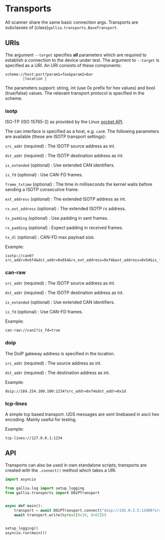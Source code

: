 <!--
SPDX-FileCopyrightText: AISEC Pentesting Team

SPDX-License-Identifier: CC0-1.0
-->

# Transports

All scanner share the same basic connection args.
Transports are subclasses of {class}`gallia.transports.BaseTransport`.

## URIs

The argument `--target` specifies **all** parameters which are required to establish a connection to the device under test.
The argument to `--target` is specified as a URI.
An URI consists of these components:

``` text
scheme://host:port?param1=foo&param2=bar
        |location |
```

The parameters support: string, int (use 0x prefix for hex values) and bool (true/false) values.
The relevant transport protocol is specified in the scheme.

### isotp

ISO-TP (ISO 15765-2) as provided by the Linux [socket API](https://www.kernel.org/doc/html/latest/networking/can.html).

The can interface is specified as a host, e.g. `can0`.
The following parameters are available (these are ISOTP transport settings):

`src_addr` (required)
: The ISOTP source address as int.

`dst_addr` (required)
: The ISOTP destination address as int.

`is_extended` (optional)
: Use extended CAN identifiers.

`is_fd` (optional)
: Use CAN-FD frames.

`frame_txtime` (optional)
: The time in milliseconds the kernel waits before sending a ISOTP consecutive frame.

`ext_address` (optional)
: The extended ISOTP address as int.

`rx_ext_address` (optional)
: The extended ISOTP rx address.

`tx_padding` (optional)
: Use padding in sent frames.

`rx_padding` (optional)
: Expect padding in received frames.

`tx_dl` (optional)
: CAN-FD max payload size.

Example:

``` text
isotp://can0?src_addr=0x6f4&dst_addr=0x654&rx_ext_address=0xf4&ext_address=0x54&is_fd=false
```

### can-raw

`src_addr` (required)
: The ISOTP source address as int.

`dst_addr` (required)
: The ISOTP destination address as int.

`is_extended` (optional)
: Use extended CAN identifiers.

`is_fd` (optional)
: Use CAN-FD frames.

Example:

``` text
can-raw://can1?is_fd=true
```

### doip

The DoIP gateway address is specified in the location.

`src_addr` (required)
: The source address as int.

`dst_addr` (required)
: The destination address as int.

Example:

``` text
doip://169.254.100.100:1234?src_addr=0xf4&dst_addr=0x1d
```

### tcp-lines

A simple tcp based transport.
UDS messages are sent linebased in ascii hex encoding.
Mainly useful for testing.

Example:

``` text
tcp-lines://127.0.0.1:1234
```


## API

Transports can also be used in own standalone scripts; transports are created with the `.connect()` method which takes a URI.

``` python
import asyncio

from gallia.log import setup_logging
from gallia.transports import DOiPTransport


async def main():
    transport = await DOiPTransport.connect("doip://192.0.2.5:13400?src_addr=0xf4&dst_addr=0x1d")
    await transport.write(bytes([0x10, 0x01]))


setup_logging()
asyncio.run(main())
```
